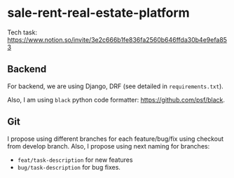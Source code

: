 # sale-rent-real-estate-platform

Tech task: https://www.notion.so/invite/3e2c666b1fe836fa2560b646ffda30b4e9efa853

## Backend

For backend, we are using Django, DRF (see detailed in `requirements.txt`).

Also, I am using `black` python code formatter: https://github.com/psf/black.


## Git

I propose using different branches for each feature/bug/fix using checkout from develop branch.
Also, I propose using next naming for branches:
- `feat/task-description` for new features
- `bug/task-description` for bug fixes.